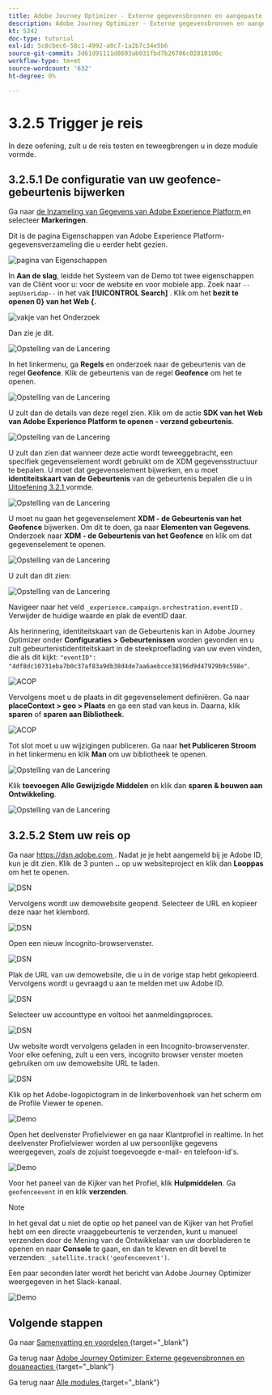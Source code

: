 ```yaml
---
title: Adobe Journey Optimizer - Externe gegevensbronnen en aangepaste acties
description: Adobe Journey Optimizer - Externe gegevensbronnen en aangepaste acties
kt: 5342
doc-type: tutorial
exl-id: 5c8cbec6-58c1-4992-a0c7-1a2b7c34e5b6
source-git-commit: 3d61d91111d8693ab031fbd7b26706c02818108c
workflow-type: tm+mt
source-wordcount: '632'
ht-degree: 0%

---
```


# 3.2.5 Trigger je reis

In deze oefening, zult u de reis testen en teweegbrengen u in deze module vormde.

## 3.2.5.1 De configuratie van uw geofence-gebeurtenis bijwerken

Ga naar [ de Inzameling van Gegevens van Adobe Experience Platform ](https://experience.adobe.com/launch/) en selecteer **Markeringen**.

Dit is de pagina Eigenschappen van Adobe Experience Platform-gegevensverzameling die u eerder hebt gezien.

![ pagina van Eigenschappen ](./../../../../modules/delivery-activation/datacollection/dc1.1/images/launch1.png)

In **Aan de slag**, leidde het Systeem van de Demo tot twee eigenschappen van de Cliënt voor u: voor de website en voor mobiele app. Zoek naar `--aepUserLdap--` in het vak **[!UICONTROL Search]** . Klik om het **bezit te openen 0} van het Web {.**

![ vakje van het Onderzoek ](./../../../../modules/delivery-activation/datacollection/dc1.1/images/property6.png)

Dan zie je dit.

![ Opstelling van de Lancering ](./images/rule1.png)

In het linkermenu, ga **Regels** en onderzoek naar de gebeurtenis van de regel **Geofence**. Klik de gebeurtenis van de regel **Geofence** om het te openen.

![ Opstelling van de Lancering ](./images/rule2.png)

U zult dan de details van deze regel zien. Klik om de actie **SDK van het Web van Adobe Experience Platform te openen - verzend gebeurtenis**.

![ Opstelling van de Lancering ](./images/rule3.png)

U zult dan zien dat wanneer deze actie wordt teweeggebracht, een specifiek gegevenselement wordt gebruikt om de XDM gegevensstructuur te bepalen. U moet dat gegevenselement bijwerken, en u moet **identiteitskaart van de Gebeurtenis** van de gebeurtenis bepalen die u in [ Uitoefening 3.2.1 ](./ex1.md) vormde.

![ Opstelling van de Lancering ](./images/rule4.png)

U moet nu gaan het gegevenselement **XDM - de Gebeurtenis van het Geofence** bijwerken. Om dit te doen, ga naar **Elementen van Gegevens**. Onderzoek naar **XDM - de Gebeurtenis van het Geofence** en klik om dat gegevenselement te openen.

![ Opstelling van de Lancering ](./images/rule5.png)

U zult dan dit zien:

![ Opstelling van de Lancering ](./images/rule6.png)

Navigeer naar het veld `_experience.campaign.orchestration.eventID` . Verwijder de huidige waarde en plak de eventID daar.

Als herinnering, identiteitskaart van de Gebeurtenis kan in Adobe Journey Optimizer onder **Configuraties > Gebeurtenissen** worden gevonden en u zult gebeurtenistidentiteitskaart in de steekproeflading van uw even vinden, die als dit kijkt: `"eventID": "4df8dc10731eba7b0c37af83a9db38d4de7aa6aebcce38196d9d47929b9c598e"`.

![ ACOP ](./images/payloadeventID.png)

Vervolgens moet u de plaats in dit gegevenselement definiëren. Ga naar **placeContext > geo > Plaats** en ga een stad van keus in. Daarna, klik **sparen** of **sparen aan Bibliotheek**.

![ ACOP ](./images/payloadeventIDgeo.png)

Tot slot moet u uw wijzigingen publiceren. Ga naar **het Publiceren Stroom** in het linkermenu en klik **Man** om uw bibliotheek te openen.

![ Opstelling van de Lancering ](./images/rule8.png)

Klik **toevoegen Alle Gewijzigde Middelen** en klik dan **sparen &amp; bouwen aan Ontwikkeling**.

![ Opstelling van de Lancering ](./images/rule9.png)

## 3.2.5.2 Stem uw reis op

Ga naar [ https://dsn.adobe.com ](https://dsn.adobe.com). Nadat je je hebt aangemeld bij je Adobe ID, kun je dit zien. Klik de 3 punten **..** op uw websiteproject en klik dan **Looppas** om het te openen.

![ DSN ](./../../datacollection/dc1.1/images/web8.png)

Vervolgens wordt uw demowebsite geopend. Selecteer de URL en kopieer deze naar het klembord.

![ DSN ](../../../getting-started/gettingstarted/images/web3.png)

Open een nieuw Incognito-browservenster.

![ DSN ](../../../getting-started/gettingstarted/images/web4.png)

Plak de URL van uw demowebsite, die u in de vorige stap hebt gekopieerd. Vervolgens wordt u gevraagd u aan te melden met uw Adobe ID.

![ DSN ](../../../getting-started/gettingstarted/images/web5.png)

Selecteer uw accounttype en voltooi het aanmeldingsproces.

![ DSN ](../../../getting-started/gettingstarted/images/web6.png)

Uw website wordt vervolgens geladen in een Incognito-browservenster. Voor elke oefening, zult u een vers, incognito browser venster moeten gebruiken om uw demowebsite URL te laden.

![ DSN ](../../../getting-started/gettingstarted/images/web7.png)

Klik op het Adobe-logopictogram in de linkerbovenhoek van het scherm om de Profile Viewer te openen.

![ Demo ](./../../../../modules/delivery-activation/datacollection/dc1.2/images/pv1.png)

Open het deelvenster Profielviewer en ga naar Klantprofiel in realtime. In het deelvenster Profielviewer worden al uw persoonlijke gegevens weergegeven, zoals de zojuist toegevoegde e-mail- en telefoon-id&#39;s.

![ Demo ](./images/pv2.png)

Voor het paneel van de Kijker van het Profiel, klik **Hulpmiddelen**. Ga `geofenceevent` in en klik **verzenden**.

>[!NOTE]
>
>In het geval dat u niet de optie op het paneel van de Kijker van het Profiel hebt om een directe vraaggebeurtenis te verzenden, kunt u manueel verzenden door de Mening van de Ontwikkelaar van uw doorbladeren te openen en naar **Console** te gaan, en dan te kleven en dit bevel te verzenden: `_satellite.track('geofenceevent')`.

Een paar seconden later wordt het bericht van Adobe Journey Optimizer weergegeven in het Slack-kanaal.

![ Demo ](./images/smsdemo4.png)

## Volgende stappen

Ga naar [ Samenvatting en voordelen ](./summary.md){target="_blank"}

Ga terug naar [ Adobe Journey Optimizer: Externe gegevensbronnen en douaneacties ](journey-orchestration-external-weather-api-sms.md){target="_blank"}

Ga terug naar [ Alle modules ](./../../../../overview.md){target="_blank"}
